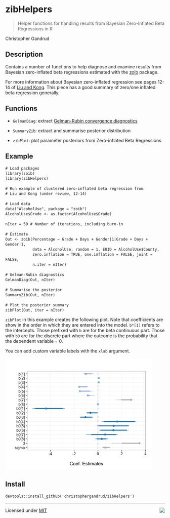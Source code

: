 zibHelpers 
===

> Helper functions for handling results from Bayesian Zero-Inflated Beta Regressions in R

Christopher Gandrud

## Description

Contains a number of functions to help diagnose and examine results
from Bayesian zero-inflated beta regressions estimated with the
[zoib](http://cran.r-project.org/web/packages/zoib/index.html) package.

For more information about Bayesian zero-inflated regression see pages 12-14 of
[Liu and Kong](http://www3.nd.edu/~fliu2/JSS_zoib.pdf). This piece has a good
summary of zero/one inflated beta regression generally.

## Functions

- `GelmanDiag`: extract [Gelman-Rubin convergence diagnostics](http://www.people.fas.harvard.edu/~plam/teaching/methods/convergence/convergence_print.pdf)

- `SummaryZib`: extract and summarise posterior distribution

- `zibPlot`: plot parameter posteriors from Zero-inflated Beta Regressions

## Example

```{S}
# Load packages
library(zoib)
library(zibHelpers)

# Run example of clustered zero-inflated beta regression from
# Liu and Kong (under review, 12-14)

# Load data
data("AlcoholUse", package = "zoib")
AlcoholUse$Grade <- as.factor(AlcoholUse$Grade)

nIter = 50 # Number of iterations, including burn-in

# Estimate
Out <- zoib(Percentage ~ Grade + Days + Gender|1|Grade + Days + Gender|1,
            data = AlcoholUse, random = 1, EUID = AlcoholUse$County,
            zero.inflation = TRUE, one.inflation = FALSE, joint = FALSE,
            n.iter = nIter)

# Gelman-Rubin diagnostics
GelmanDiag(Out, nIter)

# Summarise the posterior
SummaryZib(Out, nIter)

# Plot the posterior summary
zibPlot(Out, iter = nIter)
```

`zibPlot` in this example creates the following plot. Note that coefficients are
show in the order in which they are entered into the model. `b*[1]` refers to
the intercepts. Those prefixed with `b` are for the beta continuous part. Those
with `b0` are for the discrete part where the outcome is the probability that
the dependent variable = 0.

You can add custom variable labels with the `xlab` argument.

![zibPlot-example](img/example.png)

## Install

```{S}
devtools::install_github('christophergandrud/zibHelpers')
```
---

[<img src="http://media.tumblr.com/023c285c14ef01953d3b67ffe789004d/tumblr_inline_mor1uu2OOZ1qz4rgp.png" height = "100" align="right" />](http://nadrosia.tumblr.com/post/53520500877/made-in-berlin-badge-update)

Licensed under
[MIT](LICENSE)
